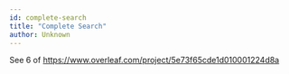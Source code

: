 ```yaml
---
id: complete-search
title: "Complete Search"
author: Unknown
---
```


See 6 of https://www.overleaf.com/project/5e73f65cde1d010001224d8a

<!-- END DESCRIPTION -->